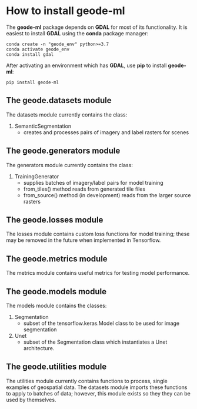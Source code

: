How to install **geode-ml**
====================

The **geode-ml** package depends on **GDAL** for most of its functionality. It is easiest to install **GDAL** using the
**conda** package manager:

```
conda create -n "geode_env" python>=3.7
conda activate geode_env
conda install gdal
```

After activating an environment which has **GDAL**, use **pip** to install **geode-ml**:

```
pip install geode-ml
```

The geode.datasets module
-------------------

The datasets module currently contains the class:

1. SemanticSegmentation
	* creates and processes pairs of imagery and label rasters for scenes

The geode.generators module
---------------------

The generators module currently contains the class:

1. TrainingGenerator
	* supplies batches of imagery/label pairs for model training
	* from_tiles() method reads from generated tile files
	* from_source() method (in development) reads from the larger source rasters

The geode.losses module
--------------------

The losses module contains custom loss functions for model training; these may be removed in the future when implemented in Tensorflow.

The geode.metrics module
--------------------

The metrics module contains useful metrics for testing model performance.

The geode.models module
--------------------

The models module contains the classes:

1. Segmentation
	* subset of the tensorflow.keras.Model class to be used for image segmentation
2. Unet
	* subset of the Segmentation class which instantiates a Unet architecture.

The geode.utilities module
--------------------

The utilities module currently contains functions to process, single examples of geospatial data. The datasets module
imports these functions to apply to batches of data; however, this module exists so they they can be used by themselves.
